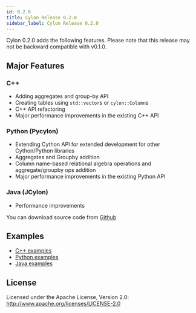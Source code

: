 ```yaml
---
id: 0.2.0
title: Cylon Release 0.2.0
sidebar_label: Cylon Release 0.2.0
---
```


Cylon 0.2.0 adds the following features. Please note that this release may not be backward
 compatible with v0.1.0.

## Major Features

### C++

- Adding aggregates and group-by API
- Creating tables using `std::vector`s or `cylon::Column`s
- C++ API refactoring
- Major performance improvements in the existing C++ API

### Python (Pycylon)

- Extending Cython API for extended development for other Cython/Python libraries
- Aggregates and Groupby addition
- Column name-based relational algebra operations and aggregate/groupby ops addition
- Major performance improvements in the existing Python API

### Java (JCylon)

- Performance improvements

You can download source code from [Github](https://github.com/cylondata/cylon/releases)

## Examples

- [C++ examples](https://github.com/cylondata/cylon/tree/0.2.0/cpp/src/examples)
- [Python examples](https://github.com/cylondata/cylon/tree/0.2.0/python/examples)
- [Java examples](https://github.com/cylondata/cylon/tree/0.2.0/java/src/main/java/org/cylondata/cylon/examples)

## License

Licensed under the Apache License, Version 2.0: http://www.apache.org/licenses/LICENSE-2.0